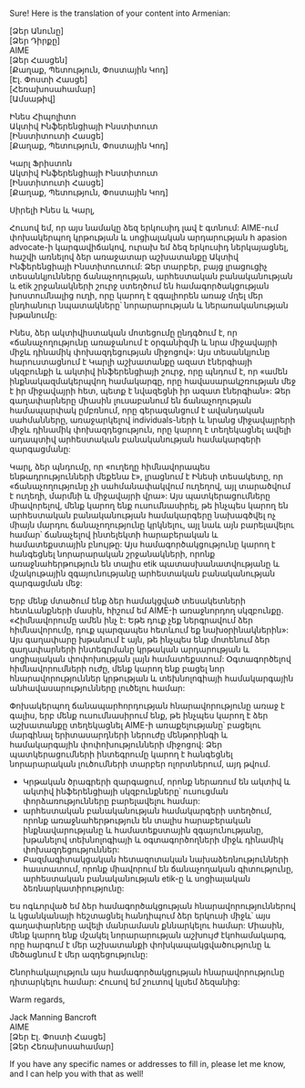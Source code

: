 Sure! Here is the translation of your content into Armenian:

[Ձեր Անունը]  
[Ձեր Դիրքը]  
AIME  
[Ձեր Հասցեն]  
[Քաղաք, Պետություն, Փոստային Կոդ]  
[Էլ. Փոստի Հասցե]  
[Հեռախոսահամար]  
[Ամսաթիվ]  

Ինես Հիպոլիտո  
Ակտիվ Ինֆերենցիայի Ինստիտուտ  
[Ինստիտուտի Հասցե]  
[Քաղաք, Պետություն, Փոստային Կոդ]  

Կարլ Ֆրիստոն  
Ակտիվ Ինֆերենցիայի Ինստիտուտ  
[Ինստիտուտի Հասցե]  
[Քաղաք, Պետություն, Փոստային Կոդ]  

Սիրելի Ինես և Կարլ,

Հուսով եմ, որ այս նամակը ձեզ երկուսիդ լավ է գտնում: AIME-ում փոխակերպող կրթության և սոցիալական արդարության հ apasion advocate-ի կարգավիճակով, ուրախ եմ ձեզ երկուսիդ ներկայացնել, հաշվի առնելով ձեր առաջատար աշխատանքը Ակտիվ Ինֆերենցիայի Ինստիտուտում: Ձեր տարբեր, բայց լրացուցիչ տեսանկյունները ճանաչողության, արհեստական բանականության և etik շրջանակների շուրջ ստեղծում են համագործակցության խոստումնալից ուղի, որը կարող է զգալիորեն առաջ մղել մեր ընդհանուր նպատակները՝ նորարարության և ներառականության խթանումը:

Ինես, ձեր ակտիվիստական մոտեցումը ընդգծում է, որ «ճանաչողությունը առաջանում է օրգանիզմի և նրա միջավայրի միջև դինամիկ փոխազդեցության միջոցով»: Այս տեսանկյունը հարուստացնում է Կարլի աշխատանքը ազատ էներգիայի սկզբունքի և ակտիվ ինֆերենցիայի շուրջ, որը պնդում է, որ «ամեն ինքնակազմակերպվող համակարգը, որը հավասարակշռության մեջ է իր միջավայրի հետ, պետք է նվազեցնի իր ազատ էներգիան»: Ձեր գաղափարները միասին լուսաբանում են ճանաչողության համապարփակ ըմբռնում, որը գերազանցում է ավանդական սահմանները, առաջարկելով individuals-ների և նրանց միջավայրերի միջև դինամիկ փոխազդեցություն, որը կարող է տեղեկացնել ավելի ադապտիվ արհեստական բանականության համակարգերի զարգացմանը:

Կարլ, ձեր պնդումը, որ «ուղեղը հիմնավորապես ենթադրությունների մեքենա է», լրացնում է Ինեսի տեսակետը, որ «ճանաչողությունը չի սահմանափակվում ուղեղով, այլ տարածվում է ուղեղի, մարմնի և միջավայրի վրա»: Այս պատկերացումները միավորելով, մենք կարող ենք ուսումնասիրել, թե ինչպես կարող են արհեստական բանականության համակարգերը նախագծվել ոչ միայն մարդու ճանաչողությունը կրկնելու, այլ նաև այն բարելավելու համար՝ ճանաչելով ինտելեկտի հարաբերական և համատեքստային բնույթը: Այս համագործակցությունը կարող է հանգեցնել նորարարական շրջանակների, որոնք առաջնահերթություն են տալիս etik պատասխանատվությանը և մշակութային զգայունությանը արհեստական բանականության զարգացման մեջ:

Երբ մենք մտածում ենք ձեր համակցված տեսակետների հետևանքների մասին, հիշում եմ AIME-ի առաջնորդող սկզբունքը. «Հիմնավորումը ամեն ինչ է: Եթե դուք չեք ներգրավում ձեր հիմնավորումը, դուք պարզապես հետևում եք նախօրինակներին»: Այս գաղափարը խթանում է այն, թե ինչպես ենք մոտենում ձեր գաղափարների ինտեգրմանը կրթական արդարության և սոցիալական փոփոխության լայն համատեքստում: Օգտագործելով հիմնավորումների ուժը, մենք կարող ենք բացել նոր հնարավորություններ կրթության և տեխնոլոգիայի համակարգային անհավասարությունները լուծելու համար:

Փոխակերպող ճանապարհորդության հնարավորությունը առաջ է գալիս, երբ մենք ուսումնասիրում ենք, թե ինչպես կարող է ձեր աշխատանքը տեղեկացնել AIME-ի առաքելությանը՝ բացելու մարգինալ երիտասարդների ներուժը մենթորինգի և համակարգային փոփոխությունների միջոցով: Ձեր պատկերացումների ինտեգրումը կարող է հանգեցնել նորարարական լուծումների տարբեր ոլորտներում, այդ թվում.

- Կրթական ծրագրերի զարգացում, որոնք ներառում են ակտիվ և ակտիվ ինֆերենցիայի սկզբունքները՝ ուսուցման փորձառությունները բարելավելու համար:
- արհեստական բանականության համակարգերի ստեղծում, որոնք առաջնահերթություն են տալիս հարաբերական ինքնավարությանը և համատեքստային զգայունությանը, խթանելով տեխնոլոգիայի և օգտագործողների միջև դինամիկ փոխազդեցություններ:
- Բազմագիտակցական հետազոտական նախաձեռնությունների հաստատում, որոնք միավորում են ճանաչողական գիտությունը, արհեստական բանականության etik-ը և սոցիալական ձեռնարկատիրությունը:

Ես ոգևորված եմ ձեր համագործակցության հնարավորություններով և կցանկանայի հեշտացնել հանդիպում ձեր երկուսի միջև՝ այս գաղափարները ավելի մանրամասն քննարկելու համար: Միասին, մենք կարող ենք մշակել նորարարության աշխույժ էկոհամակարգ, որը հարգում է մեր աշխատանքի փոխկապակցվածությունը և մեծացնում է մեր ազդեցությունը:

Շնորհակալություն այս համագործակցության հնարավորությունը դիտարկելու համար: Հուսով եմ շուտով կլսեմ ձեզանից:

Warm regards,

Jack Manning Bancroft  
AIME  
[Ձեր Էլ. Փոստի Հասցե]  
[Ձեր Հեռախոսահամար]  

If you have any specific names or addresses to fill in, please let me know, and I can help you with that as well!